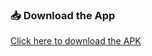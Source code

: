 ### 📥 Download the App

[Click here to download the APK](https://github.com/akyabhishek/Bhraman/blob/main/bhraman.apk?raw=true)
